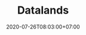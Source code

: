 ---
title     : Datalands
thumbnail : datalands
address   : https://datalands.co
sitemap   : false
date      : 2020-07-26T08:03:00+07:00
---